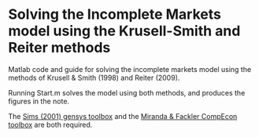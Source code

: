 # Solving the Incomplete Markets model using the Krusell-Smith and Reiter methods
Matlab code and guide for solving the incomplete markets model using the methods of Krusell &amp; Smith (1998) and Reiter (2009).

Running Start.m solves the model using both methods, and produces the figures in the note.

The [Sims (2001) gensys toolbox](http://sims.princeton.edu/yftp/gensys/) and the [Miranda & Fackler CompEcon toolbox](http://www4.ncsu.edu/~pfackler/compecon/toolbox.html) are both required.
